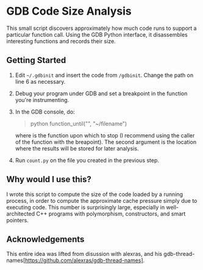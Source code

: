 # GDB Code Size Analysis

This small script discovers approximately how much code runs to support a
particular function call. Using the GDB Python interface, it disassembles
interesting functions and records their size.

## Getting Started

1. Edit `~/.gdbinit` and insert the code from `/gdbinit`. Change the path on
   line 6 as necessary.

2. Debug your program under GDB and set a breakpoint in the function you're
   instrumenting.

3. In the GDB console, do:

     > python function_until("<fname>", "~/filename")

   where <fname> is the function upon which to stop (I recommend using the
   caller of the function with the breapoint). The second argument is the
   location where the results will be stored for later analysis.

4. Run `count.py` on the file you created in the previous step.

## Why would I use this?

I wrote this script to compute the size of the code loaded by a running process,
in order to compute the approximate cache pressure simply due to executing code.
This number is surprisingly large, especially in well-architected C++ programs
with polymorphism, constructors, and smart pointers.

## Acknowledgements

This entire idea was lifted from disussion with alexras, and his
gdb-thread-names[https://github.com/alexras/gdb-thread-names].


